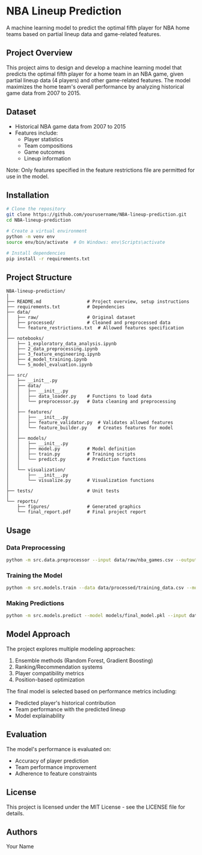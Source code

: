 # NBA Lineup Prediction

A machine learning model to predict the optimal fifth player for NBA home teams based on partial lineup data and game-related features.

## Project Overview

This project aims to design and develop a machine learning model that predicts the optimal fifth player for a home team in an NBA game, given partial lineup data (4 players) and other game-related features. The model maximizes the home team's overall performance by analyzing historical game data from 2007 to 2015.

## Dataset

- Historical NBA game data from 2007 to 2015
- Features include:
  - Player statistics
  - Team compositions
  - Game outcomes
  - Lineup information
  
Note: Only features specified in the feature restrictions file are permitted for use in the model.

## Installation

```bash
# Clone the repository
git clone https://github.com/yourusername/NBA-lineup-prediction.git
cd NBA-lineup-prediction

# Create a virtual environment
python -m venv env
source env/bin/activate  # On Windows: env\Scripts\activate

# Install dependencies
pip install -r requirements.txt
```

## Project Structure

```
NBA-lineup-prediction/
│
├── README.md                 # Project overview, setup instructions
├── requirements.txt          # Dependencies
├── data/
│   ├── raw/                  # Original dataset
│   ├── processed/            # Cleaned and preprocessed data
│   └── feature_restrictions.txt  # Allowed features specification
│
├── notebooks/
│   ├── 1_exploratory_data_analysis.ipynb
│   ├── 2_data_preprocessing.ipynb
│   ├── 3_feature_engineering.ipynb
│   ├── 4_model_training.ipynb
│   └── 5_model_evaluation.ipynb
│
├── src/
│   ├── __init__.py
│   ├── data/
│   │   ├── __init__.py
│   │   ├── data_loader.py    # Functions to load data
│   │   └── preprocessor.py   # Data cleaning and preprocessing
│   │
│   ├── features/
│   │   ├── __init__.py
│   │   ├── feature_validator.py  # Validates allowed features
│   │   └── feature_builder.py    # Creates features for model
│   │
│   ├── models/
│   │   ├── __init__.py
│   │   ├── model.py          # Model definition
│   │   ├── train.py          # Training scripts
│   │   └── predict.py        # Prediction functions
│   │
│   └── visualization/
│       ├── __init__.py
│       └── visualize.py      # Visualization functions
│
├── tests/                    # Unit tests
│
└── reports/
    ├── figures/              # Generated graphics
    └── final_report.pdf      # Final project report
```

## Usage

### Data Preprocessing

```bash
python -m src.data.preprocessor --input data/raw/nba_games.csv --output data/processed/
```

### Training the Model

```bash
python -m src.models.train --data data/processed/training_data.csv --model_output models/
```

### Making Predictions

```bash
python -m src.models.predict --model models/final_model.pkl --input data/test_samples.csv --output predictions.csv
```

## Model Approach

The project explores multiple modeling approaches:
1. Ensemble methods (Random Forest, Gradient Boosting)
2. Ranking/Recommendation systems
3. Player compatibility metrics
4. Position-based optimization

The final model is selected based on performance metrics including:
- Predicted player's historical contribution
- Team performance with the predicted lineup
- Model explainability

## Evaluation

The model's performance is evaluated on:
- Accuracy of player prediction
- Team performance improvement
- Adherence to feature constraints

## License

This project is licensed under the MIT License - see the LICENSE file for details.

## Authors

Your Name 